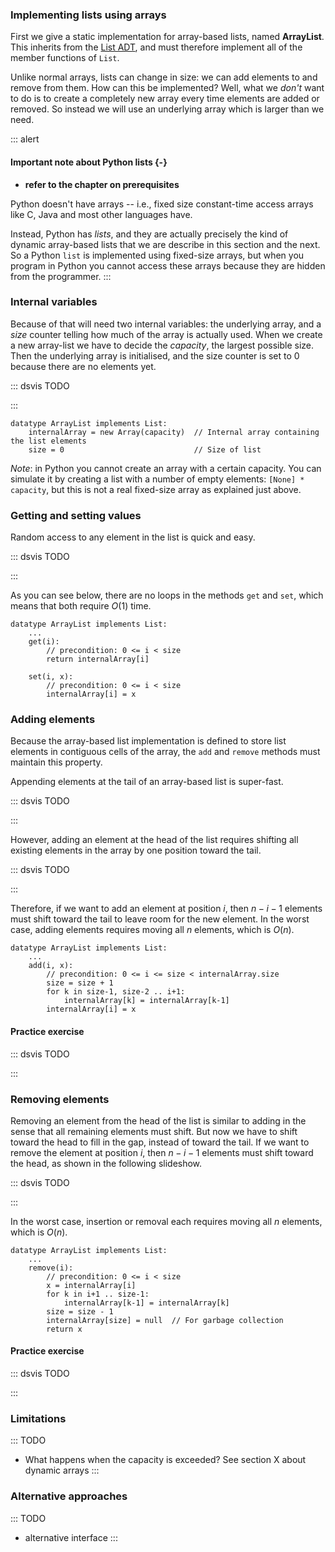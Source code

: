 
### Implementing lists using arrays

First we give a static implementation for array-based lists, named
**ArrayList**. This inherits from the
[List ADT](#all-adts-used-in-this-book), and must therefore
implement all of the member functions of `List`.

Unlike normal arrays, lists can change in size: we can add elements to
and remove from them. How can this be implemented? Well, what we
*don't* want to do is to create a completely new array every time
elements are added or removed. So instead we will use an underlying
array which is larger than we need.

::: alert
#### Important note about Python lists {-}
- **refer to the chapter on prerequisites**

Python doesn't have arrays -- i.e., fixed size constant-time access arrays
like C, Java and most other languages have.

Instead, Python has *lists*, and they are actually precisely the kind of
dynamic array-based lists that we are describe in this section and the next.
So a Python `list` is implemented using fixed-size arrays, but when you program
in Python you cannot access these arrays because they are hidden from
the programmer.
:::

### Internal variables

Because of that will need two internal variables: the underlying array,
and a *size* counter telling how much of the array is actually used.
When we create a new array-list we have to decide the *capacity*, the
largest possible size. Then the underlying array is initialised, and the
size counter is set to 0 because there are no elements yet.

::: dsvis
TODO

<inlineav id="StaticArrayList-Vars-CON" src="ChalmersGU/StaticArrayList-Vars-CON.js" name="Static Array-based List Variables Slideshow"/>
:::

    datatype ArrayList implements List:
        internalArray = new Array(capacity)  // Internal array containing the list elements
        size = 0                             // Size of list

*Note*: in Python you cannot create an array with a certain capacity.
You can simulate it by creating a list with a number of empty elements:
`[None] * capacity`, but this is not a real fixed-size array as explained just above.

### Getting and setting values

Random access to any element in the list is quick and easy.

::: dsvis
TODO

<inlineav id="StaticArrayList-Intro-CON" src="ChalmersGU/StaticArrayList-Intro-CON.js" name="Static Array-based List Intro Slideshow" links="ChalmersGU/CGU-Styles.css"/>
:::

As you can see below, there are no loops in the methods `get` and `set`,
which means that both require $O(1)$ time.

    datatype ArrayList implements List:
        ...
        get(i):
            // precondition: 0 <= i < size
            return internalArray[i]

        set(i, x):
            // precondition: 0 <= i < size
            internalArray[i] = x


### Adding elements

Because the array-based list implementation is defined to store list
elements in contiguous cells of the array, the `add` and `remove`
methods must maintain this property.

Appending elements at the tail of an array-based list is super-fast.

::: dsvis
TODO

<inlineav id="StaticArrayList-Append-CON" src="ChalmersGU/StaticArrayList-Append-CON.js" name="Static Array-based List Append Slideshow" links="ChalmersGU/CGU-Styles.css"/>
:::

However, adding an element at the head of the list requires shifting all
existing elements in the array by one position toward the tail.

::: dsvis
TODO

<inlineav id="StaticArrayList-Add-CON" src="ChalmersGU/StaticArrayList-Add-CON.js" name="Static Array-based List Insertion Slideshow" links="ChalmersGU/CGU-Styles.css"/>
:::

Therefore, if we want to add an element at position $i$, then
$n - i - 1$ elements must shift toward the tail to leave room for the
new element. In the worst case, adding elements requires moving all $n$
elements, which is $O(n)$.

    datatype ArrayList implements List:
        ...
        add(i, x):
            // precondition: 0 <= i <= size < internalArray.size
            size = size + 1
            for k in size-1, size-2 .. i+1:
                internalArray[k] = internalArray[k-1]
            internalArray[i] = x


#### Practice exercise

::: dsvis
TODO

<avembed id="StaticArrayList-Add-PRO" src="ChalmersGU/StaticArrayList-Add-PRO.html" type="ka" name="Array-based List Add Exercise"/>
:::

### Removing elements

Removing an element from the head of the list is similar to adding in
the sense that all remaining elements must shift. But now we have to
shift toward the head to fill in the gap, instead of toward the tail. If
we want to remove the element at position $i$, then $n - i - 1$ elements
must shift toward the head, as shown in the following slideshow.

::: dsvis
TODO

<inlineav id="StaticArrayList-Remove-CON" src="ChalmersGU/StaticArrayList-Remove-CON.js" name="Static Array-based List Remove" links="ChalmersGU/CGU-Styles.css"/>
:::

In the worst case, insertion or removal each requires moving all $n$
elements, which is $O(n)$.

    datatype ArrayList implements List:
        ...
        remove(i):
            // precondition: 0 <= i < size
            x = internalArray[i]
            for k in i+1 .. size-1:
                internalArray[k-1] = internalArray[k]
            size = size - 1
            internalArray[size] = null  // For garbage collection
            return x


#### Practice exercise

::: dsvis
TODO

<avembed id="StaticArrayList-Remove-PRO" src="ChalmersGU/StaticArrayList-Remove-PRO.html" type="ka" name="Array-based List Remove Exercise"/>
:::


### Limitations

::: TODO
- What happens when the capacity is exceeded? See section X about dynamic arrays
:::



### Alternative approaches

::: TODO
- alternative interface
:::
